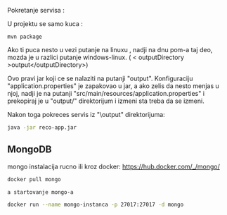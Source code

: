 Pokretanje servisa :

U projektu se samo kuca :

```bas
mvn package
```
Ako ti puca nesto u vezi putanje na linuxu , nadji na dnu pom-a taj deo, mozda je u razlici putanje windows-linux. ( < outputDirectory >output\</outputDirectory>)

Ovo pravi jar koji ce se nalaziti na putanji "output\". Konfiguraciju "application.properties" je zapakovao u jar, a ako zelis da nesto menjas u njoj, nadji je na putanji "src/main/resources/application.properties" i prekopiraj je u "output/" direktorijum i izmeni sta treba da se izmeni. 

Nakon toga pokreces servis iz "\output" direktorijuma:

```bash
java -jar reco-app.jar
```


MongoDB
------

mongo instalacija rucno ili kroz docker: 
https://hub.docker.com/_/mongo/

```bash
docker pull mongo

a startovanje mongo-a

docker run --name mongo-instanca -p 27017:27017 -d mongo
```
